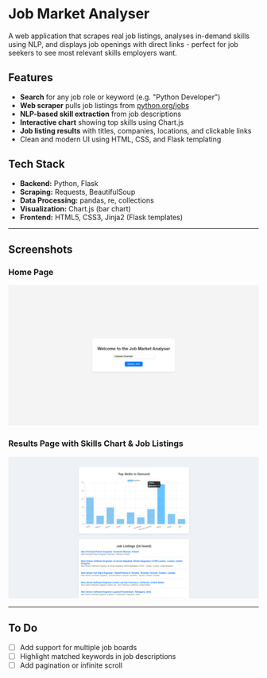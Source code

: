 # Job Market Analyser

A web application that scrapes real job listings, analyses in-demand skills using NLP, and displays job openings with direct links - perfect for job seekers to see most relevant skills employers want.

## Features

- **Search** for any job role or keyword (e.g. "Python Developer")
- **Web scraper** pulls job listings from [python.org/jobs](https://www.python.org/jobs/)
- **NLP-based skill extraction** from job descriptions
- **Interactive chart** showing top skills using Chart.js
- **Job listing results** with titles, companies, locations, and clickable links
- Clean and modern UI using HTML, CSS, and Flask templating

## Tech Stack

- **Backend:** Python, Flask
- **Scraping:** Requests, BeautifulSoup
- **Data Processing:** pandas, re, collections
- **Visualization:** Chart.js (bar chart)
- **Frontend:** HTML5, CSS3, Jinja2 (Flask templates)

---

## Screenshots

### Home Page
![Homepage](screenshots/homepage.png)

### Results Page with Skills Chart & Job Listings
![Results Page](screenshots/results.png)

---

## To Do

- [ ] Add support for multiple job boards  
- [ ] Highlight matched keywords in job descriptions  
- [ ] Add pagination or infinite scroll  

